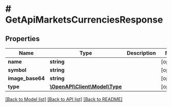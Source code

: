 # # GetApiMarketsCurrenciesResponse

## Properties

Name | Type | Description | Notes
------------ | ------------- | ------------- | -------------
**name** | **string** |  | [optional]
**symbol** | **string** |  | [optional]
**image_base64** | **string** |  | [optional]
**type** | [**\OpenAPI\Client\Model\Type**](Type.md) |  | [optional]

[[Back to Model list]](../../README.md#models) [[Back to API list]](../../README.md#endpoints) [[Back to README]](../../README.md)
